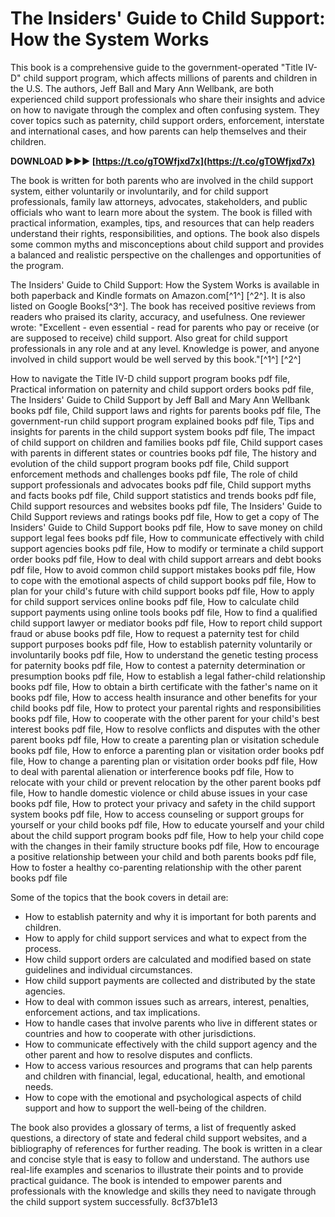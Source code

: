 # The Insiders' Guide to Child Support: How the System Works
 
This book is a comprehensive guide to the government-operated "Title IV-D" child support program, which affects millions of parents and children in the U.S. The authors, Jeff Ball and Mary Ann Wellbank, are both experienced child support professionals who share their insights and advice on how to navigate through the complex and often confusing system. They cover topics such as paternity, child support orders, enforcement, interstate and international cases, and how parents can help themselves and their children.
 
**DOWNLOAD ►►► [https://t.co/gTOWfjxd7x](https://t.co/gTOWfjxd7x)**


 
The book is written for both parents who are involved in the child support system, either voluntarily or involuntarily, and for child support professionals, family law attorneys, advocates, stakeholders, and public officials who want to learn more about the system. The book is filled with practical information, examples, tips, and resources that can help readers understand their rights, responsibilities, and options. The book also dispels some common myths and misconceptions about child support and provides a balanced and realistic perspective on the challenges and opportunities of the program.
 
The Insiders' Guide to Child Support: How the System Works is available in both paperback and Kindle formats on Amazon.com[^1^] [^2^]. It is also listed on Google Books[^3^]. The book has received positive reviews from readers who praised its clarity, accuracy, and usefulness. One reviewer wrote: "Excellent - even essential - read for parents who pay or receive (or are supposed to receive) child support. Also great for child support professionals in any role and at any level. Knowledge is power, and anyone involved in child support would be well served by this book."[^1^] [^2^]
 
How to navigate the Title IV-D child support program books pdf file,  Practical information on paternity and child support orders books pdf file,  The Insiders' Guide to Child Support by Jeff Ball and Mary Ann Wellbank books pdf file,  Child support laws and rights for parents books pdf file,  The government-run child support program explained books pdf file,  Tips and insights for parents in the child support system books pdf file,  The impact of child support on children and families books pdf file,  Child support cases with parents in different states or countries books pdf file,  The history and evolution of the child support program books pdf file,  Child support enforcement methods and challenges books pdf file,  The role of child support professionals and advocates books pdf file,  Child support myths and facts books pdf file,  Child support statistics and trends books pdf file,  Child support resources and websites books pdf file,  The Insiders' Guide to Child Support reviews and ratings books pdf file,  How to get a copy of The Insiders' Guide to Child Support books pdf file,  How to save money on child support legal fees books pdf file,  How to communicate effectively with child support agencies books pdf file,  How to modify or terminate a child support order books pdf file,  How to deal with child support arrears and debt books pdf file,  How to avoid common child support mistakes books pdf file,  How to cope with the emotional aspects of child support books pdf file,  How to plan for your child's future with child support books pdf file,  How to apply for child support services online books pdf file,  How to calculate child support payments using online tools books pdf file,  How to find a qualified child support lawyer or mediator books pdf file,  How to report child support fraud or abuse books pdf file,  How to request a paternity test for child support purposes books pdf file,  How to establish paternity voluntarily or involuntarily books pdf file,  How to understand the genetic testing process for paternity books pdf file,  How to contest a paternity determination or presumption books pdf file,  How to establish a legal father-child relationship books pdf file,  How to obtain a birth certificate with the father's name on it books pdf file,  How to access health insurance and other benefits for your child books pdf file,  How to protect your parental rights and responsibilities books pdf file,  How to cooperate with the other parent for your child's best interest books pdf file,  How to resolve conflicts and disputes with the other parent books pdf file,  How to create a parenting plan or visitation schedule books pdf file,  How to enforce a parenting plan or visitation order books pdf file,  How to change a parenting plan or visitation order books pdf file,  How to deal with parental alienation or interference books pdf file,  How to relocate with your child or prevent relocation by the other parent books pdf file,  How to handle domestic violence or child abuse issues in your case books pdf file,  How to protect your privacy and safety in the child support system books pdf file,  How to access counseling or support groups for yourself or your child books pdf file,  How to educate yourself and your child about the child support program books pdf file,  How to help your child cope with the changes in their family structure books pdf file,  How to encourage a positive relationship between your child and both parents books pdf file,  How to foster a healthy co-parenting relationship with the other parent books pdf file

Some of the topics that the book covers in detail are:
 
- How to establish paternity and why it is important for both parents and children.
- How to apply for child support services and what to expect from the process.
- How child support orders are calculated and modified based on state guidelines and individual circumstances.
- How child support payments are collected and distributed by the state agencies.
- How to deal with common issues such as arrears, interest, penalties, enforcement actions, and tax implications.
- How to handle cases that involve parents who live in different states or countries and how to cooperate with other jurisdictions.
- How to communicate effectively with the child support agency and the other parent and how to resolve disputes and conflicts.
- How to access various resources and programs that can help parents and children with financial, legal, educational, health, and emotional needs.
- How to cope with the emotional and psychological aspects of child support and how to support the well-being of the children.

The book also provides a glossary of terms, a list of frequently asked questions, a directory of state and federal child support websites, and a bibliography of references for further reading. The book is written in a clear and concise style that is easy to follow and understand. The authors use real-life examples and scenarios to illustrate their points and to provide practical guidance. The book is intended to empower parents and professionals with the knowledge and skills they need to navigate through the child support system successfully.
 8cf37b1e13
 
